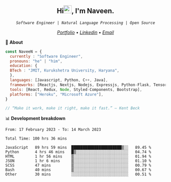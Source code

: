 <h2 align="center">Hi<img src="https://media.giphy.com/media/hvRJCLFzcasrR4ia7z/giphy.gif" width="25px" height="25px">, I'm Naveen.
</h2>


<p align="center"><code><em>Software Engineer | Natural Language Processing | Open Source</em></code></p>


<p align="center">
  <a href="https://naveen8801.github.io/portfolio/"><em>Portfolio</em></a> •
  <a href="https://www.linkedin.com/in/naveen-kumar-6777881ab/"><em>Linkedin</em></a> •
<!--   <a href="https://twitter.com/naveen_8801"><em>Twitter</em></a> • -->
  <a href="mailto:naveensharma10d@gmail.com"><em>Email</em></a>
</p>

👋 **About**

```javascript
const NaveeN = {
  currently : "Software Engineer",
  pronouns: "he" | "him",
  education: {
  BTech : "JMIT, Kurukshetra University, Haryana",
  },
  languages: [Javascript, Python, C++, Java],
  frameworks: [Reactjs, Nextjs, Nodejs, Expressjs, Python-Flask, Tensorflow],
  tools: [React, Redux, Node, Styled-Components, Bootstrap],
  platforms: ["Heroku", "Microsoft Azure"],
}

// “Make it work, make it right, make it fast.” – Kent Beck

```


📊 **Development breakdown**

<!--START_SECTION:stats-->

```text
From: 17 February 2023 - To: 14 March 2023

Total Time: 100 hrs 36 mins

JavaScript   89 hrs 59 mins  ██████████████████████▒░░   89.45 %
Python       4 hrs 46 mins   █▒░░░░░░░░░░░░░░░░░░░░░░░   04.74 %
HTML         1 hr 56 mins    ▒░░░░░░░░░░░░░░░░░░░░░░░░   01.94 %
JSON         1 hr 6 mins     ▒░░░░░░░░░░░░░░░░░░░░░░░░   01.10 %
SCSS         47 mins         ▒░░░░░░░░░░░░░░░░░░░░░░░░   00.79 %
Bash         40 mins         ▒░░░░░░░░░░░░░░░░░░░░░░░░   00.67 %
Other        30 mins         ░░░░░░░░░░░░░░░░░░░░░░░░░   00.51 %
```

<!--END_SECTION:stats-->


